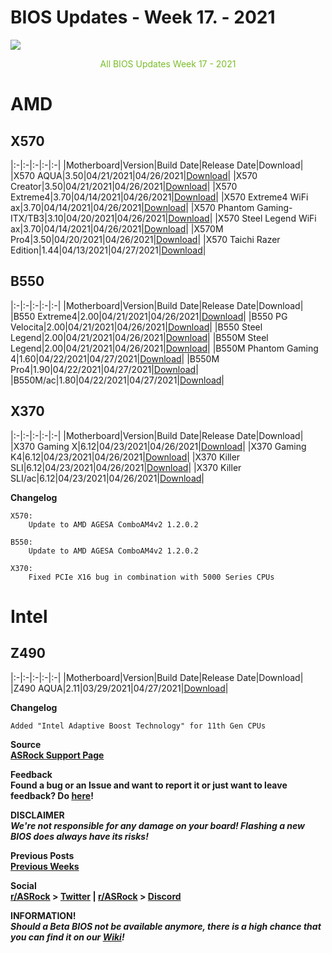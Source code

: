 # BIOS Updates - Week 17. - 2021

<img style="margin-left:auto;margin-right:auto;display: block;" src="/ASRockWiki/assets/img/includes/wiki/bios_updates.png">

<p style="text-align:center;color:#79bd28">All BIOS Updates Week 17 - 2021</p>

# AMD

## **X570**

|:-|:-|:-|:-|:-|
|Motherboard|Version|Build Date|Release Date|Download|
|X570 AQUA|3.50|04/21/2021|04/26/2021|[Download](https://www.asrock.com/MB/AMD/X570%20AQUA/index.asp#BIOS)|
|X570 Creator|3.50|04/21/2021|04/26/2021|[Download](https://www.asrock.com/MB/AMD/X570%20Creator/index.asp#BIOS)|
|X570 Extreme4|3.70|04/14/2021|04/26/2021|[Download](https://www.asrock.com/MB/AMD/X570%20Extreme4/index.asp#BIOS)|
|X570 Extreme4 WiFi ax|3.70|04/14/2021|04/26/2021|[Download](https://www.asrock.com/MB/AMD/X570%20Extreme4%20WiFi%20ax/index.asp#BIOS)|
|X570 Phantom Gaming-ITX/TB3|3.10|04/20/2021|04/26/2021|[Download](https://www.asrock.com/MB/AMD/X570%20Phantom%20Gaming-ITXTB3/index.asp#BIOS)|
|X570 Steel Legend WiFi ax|3.70|04/14/2021|04/26/2021|[Download](https://www.asrock.com/MB/AMD/X570%20Steel%20Legend%20WiFi%20ax/index.asp#BIOS)|
|X570M Pro4|3.50|04/20/2021|04/26/2021|[Download](https://www.asrock.com/MB/AMD/X570M%20Pro4/index.asp#BIOS)|
|X570 Taichi Razer Edition|1.44|04/13/2021|04/27/2021|[Download](https://drive.google.com/file/d/1f5d-4au907myOGCVSs3yFDh2pFP7pQqX/view?usp=sharing)|

## **B550**

|:-|:-|:-|:-|:-|
|Motherboard|Version|Build Date|Release Date|Download|
|B550 Extreme4|2.00|04/21/2021|04/26/2021|[Download](https://www.asrock.com/MB/AMD/B550%20Extreme4/index.asp#BIOS)|
|B550 PG Velocita|2.00|04/21/2021|04/26/2021|[Download](https://www.asrock.com/MB/AMD/B550%20PG%20Velocita/index.asp#BIOS)|
|B550 Steel Legend|2.00|04/21/2021|04/26/2021|[Download](https://www.asrock.com/MB/AMD/B550%20Steel%20Legend/index.asp#BIOS)|
|B550M Steel Legend|2.00|04/21/2021|04/26/2021|[Download](https://www.asrock.com/MB/AMD/B550M%20Steel%20Legend/index.asp#BIOS)|
|B550M Phantom Gaming 4|1.60|04/22/2021|04/27/2021|[Download](https://www.asrock.com/MB/AMD/B550M%20Phantom%20Gaming%204/index.asp#BIOS)|
|B550M Pro4|1.90|04/22/2021|04/27/2021|[Download](https://www.asrock.com/MB/AMD/B550M%20Pro4/index.asp#BIOS)|
|B550M/ac|1.80|04/22/2021|04/27/2021|[Download](https://www.asrock.com/MB/AMD/B550Mac/index.asp#BIOS)|

## **X370**

|:-|:-|:-|:-|:-|
|Motherboard|Version|Build Date|Release Date|Download|
|X370 Gaming X|6.12|04/23/2021|04/26/2021|[Download](https://drive.google.com/file/d/1EEbNr85yTVkjGSKZLBir4wt9FZKXU_4F/view?usp=sharing)|
|X370 Gaming K4|6.12|04/23/2021|04/26/2021|[Download](https://drive.google.com/file/d/1HFUPKNa0yLn1m6JQHu05XzqCoV-0vAIN/view?usp=sharing)|
|X370 Killer SLI|6.12|04/23/2021|04/26/2021|[Download](https://drive.google.com/file/d/1KvNnbZ7O9s5Fva_wtjEU9-v42QhelXdD/view?usp=sharing)|
|X370 Killer SLI/ac|6.12|04/23/2021|04/26/2021|[Download](https://drive.google.com/file/d/1jQF5JDWYtUQ-VfHqbTn7EjV1CstlqxB7/view?usp=sharing)|

**Changelog**

    X570:
        Update to AMD AGESA ComboAM4v2 1.2.0.2
    
    B550:
        Update to AMD AGESA ComboAM4v2 1.2.0.2
    
    X370:
        Fixed PCIe X16 bug in combination with 5000 Series CPUs


# Intel

## **Z490**

|:-|:-|:-|:-|:-|
|Motherboard|Version|Build Date|Release Date|Download|
|Z490 AQUA|2.11|03/29/2021|04/27/2021|[Download](https://www.asrock.com/MB/Intel/Z490%20AQUA/index.asp#BIOS)|

**Changelog**

    Added "Intel Adaptive Boost Technology" for 11th Gen CPUs

**Source**  
[**ASRock Support Page**](https://www.asrock.com/support/index.asp?cat=BIOS)

**Feedback**  
**Found a bug or an Issue and want to report it or just want to leave feedback? Do [here](https://event.asrock.com/tsd.asp)!**

**DISCLAIMER**  
***We're not responsible for any damage on your board! Flashing a new BIOS does always have its risks!***

**Previous Posts**  
[**Previous Weeks**](https://www.reddit.com/r/ASRock/?f=flair_name%3A%22BIOS%20Release%22)

**Social**  
**[r/ASRock](https://www.reddit.com/r/ASRock/) > [Twitter](https://twitter.com/redditASRock) | [r/ASRock](https://www.reddit.com/r/ASRock/) > [Discord](https://discord.gg/rFrMpxV)**

**INFORMATION!**  
***Should a Beta BIOS not be available anymore, there is a high chance that you can find it on our [Wiki](https://botflakes.github.io/ASRockWiki/beta_bios/)!***